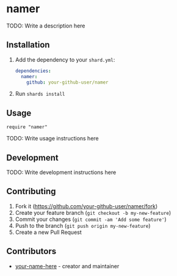 # namer

TODO: Write a description here

## Installation

1. Add the dependency to your `shard.yml`:

   ```yaml
   dependencies:
     namer:
       github: your-github-user/namer
   ```

2. Run `shards install`

## Usage

```crystal
require "namer"
```

TODO: Write usage instructions here

## Development

TODO: Write development instructions here

## Contributing

1. Fork it (<https://github.com/your-github-user/namer/fork>)
2. Create your feature branch (`git checkout -b my-new-feature`)
3. Commit your changes (`git commit -am 'Add some feature'`)
4. Push to the branch (`git push origin my-new-feature`)
5. Create a new Pull Request

## Contributors

- [your-name-here](https://github.com/your-github-user) - creator and maintainer
